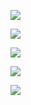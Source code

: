 
![](courseSettingsA.png)

![](courseSettingsB.png)

![](courseSettingsC.png)

![](courseSettingsD.png)

![](courseSettingsE.png)